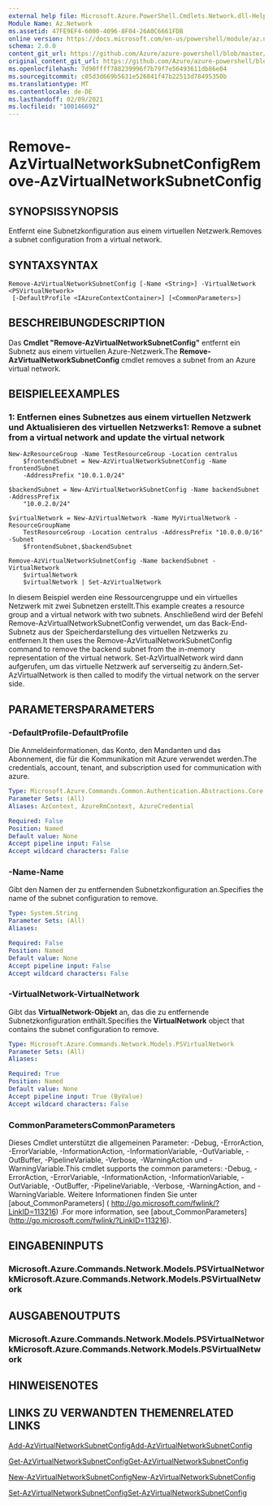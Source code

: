 ```yaml
---
external help file: Microsoft.Azure.PowerShell.Cmdlets.Network.dll-Help.xml
Module Name: Az.Network
ms.assetid: 47FE9EF4-6000-4096-8F04-26A0C6661FDB
online version: https://docs.microsoft.com/en-us/powershell/module/az.network/remove-azvirtualnetworksubnetconfig
schema: 2.0.0
content_git_url: https://github.com/Azure/azure-powershell/blob/master/src/Network/Network/help/Remove-AzVirtualNetworkSubnetConfig.md
original_content_git_url: https://github.com/Azure/azure-powershell/blob/master/src/Network/Network/help/Remove-AzVirtualNetworkSubnetConfig.md
ms.openlocfilehash: 7d90ffff788239996f7b79f7e56493611db86e04
ms.sourcegitcommit: c05d3d669b5631e526841f47b22513d78495350b
ms.translationtype: MT
ms.contentlocale: de-DE
ms.lasthandoff: 02/09/2021
ms.locfileid: "100146692"
---
```

# <span data-ttu-id="7641c-101">Remove-AzVirtualNetworkSubnetConfig</span><span class="sxs-lookup"><span data-stu-id="7641c-101">Remove-AzVirtualNetworkSubnetConfig</span></span>

## <span data-ttu-id="7641c-102">SYNOPSIS</span><span class="sxs-lookup"><span data-stu-id="7641c-102">SYNOPSIS</span></span>
<span data-ttu-id="7641c-103">Entfernt eine Subnetzkonfiguration aus einem virtuellen Netzwerk.</span><span class="sxs-lookup"><span data-stu-id="7641c-103">Removes a subnet configuration from a virtual network.</span></span>

## <span data-ttu-id="7641c-104">SYNTAX</span><span class="sxs-lookup"><span data-stu-id="7641c-104">SYNTAX</span></span>

```
Remove-AzVirtualNetworkSubnetConfig [-Name <String>] -VirtualNetwork <PSVirtualNetwork>
 [-DefaultProfile <IAzureContextContainer>] [<CommonParameters>]
```

## <span data-ttu-id="7641c-105">BESCHREIBUNG</span><span class="sxs-lookup"><span data-stu-id="7641c-105">DESCRIPTION</span></span>
<span data-ttu-id="7641c-106">Das **Cmdlet "Remove-AzVirtualNetworkSubnetConfig"** entfernt ein Subnetz aus einem virtuellen Azure-Netzwerk.</span><span class="sxs-lookup"><span data-stu-id="7641c-106">The **Remove-AzVirtualNetworkSubnetConfig** cmdlet removes a subnet from an Azure virtual network.</span></span>

## <span data-ttu-id="7641c-107">BEISPIELE</span><span class="sxs-lookup"><span data-stu-id="7641c-107">EXAMPLES</span></span>

### <span data-ttu-id="7641c-108">1: Entfernen eines Subnetzes aus einem virtuellen Netzwerk und Aktualisieren des virtuellen Netzwerks</span><span class="sxs-lookup"><span data-stu-id="7641c-108">1: Remove a subnet from a virtual network and update the virtual network</span></span>
```
New-AzResourceGroup -Name TestResourceGroup -Location centralus
    $frontendSubnet = New-AzVirtualNetworkSubnetConfig -Name frontendSubnet 
    -AddressPrefix "10.0.1.0/24"

$backendSubnet = New-AzVirtualNetworkSubnetConfig -Name backendSubnet -AddressPrefix 
    "10.0.2.0/24"

$virtualNetwork = New-AzVirtualNetwork -Name MyVirtualNetwork -ResourceGroupName 
    TestResourceGroup -Location centralus -AddressPrefix "10.0.0.0/16" -Subnet 
    $frontendSubnet,$backendSubnet

Remove-AzVirtualNetworkSubnetConfig -Name backendSubnet -VirtualNetwork 
    $virtualNetwork
    $virtualNetwork | Set-AzVirtualNetwork
```

<span data-ttu-id="7641c-109">In diesem Beispiel werden eine Ressourcengruppe und ein virtuelles Netzwerk mit zwei Subnetzen erstellt.</span><span class="sxs-lookup"><span data-stu-id="7641c-109">This example creates a resource group and a virtual network with two subnets.</span></span> <span data-ttu-id="7641c-110">Anschließend wird der Befehl Remove-AzVirtualNetworkSubnetConfig verwendet, um das Back-End-Subnetz aus der Speicherdarstellung des virtuellen Netzwerks zu entfernen.</span><span class="sxs-lookup"><span data-stu-id="7641c-110">It then uses the Remove-AzVirtualNetworkSubnetConfig command to remove the backend subnet from the in-memory representation of the virtual network.</span></span> <span data-ttu-id="7641c-111">Set-AzVirtualNetwork wird dann aufgerufen, um das virtuelle Netzwerk auf serverseitig zu ändern.</span><span class="sxs-lookup"><span data-stu-id="7641c-111">Set-AzVirtualNetwork is then called to modify the virtual network on the server side.</span></span>

## <span data-ttu-id="7641c-112">PARAMETERS</span><span class="sxs-lookup"><span data-stu-id="7641c-112">PARAMETERS</span></span>

### <span data-ttu-id="7641c-113">-DefaultProfile</span><span class="sxs-lookup"><span data-stu-id="7641c-113">-DefaultProfile</span></span>
<span data-ttu-id="7641c-114">Die Anmeldeinformationen, das Konto, den Mandanten und das Abonnement, die für die Kommunikation mit Azure verwendet werden.</span><span class="sxs-lookup"><span data-stu-id="7641c-114">The credentials, account, tenant, and subscription used for communication with azure.</span></span>

```yaml
Type: Microsoft.Azure.Commands.Common.Authentication.Abstractions.Core.IAzureContextContainer
Parameter Sets: (All)
Aliases: AzContext, AzureRmContext, AzureCredential

Required: False
Position: Named
Default value: None
Accept pipeline input: False
Accept wildcard characters: False
```

### <span data-ttu-id="7641c-115">-Name</span><span class="sxs-lookup"><span data-stu-id="7641c-115">-Name</span></span>
<span data-ttu-id="7641c-116">Gibt den Namen der zu entfernenden Subnetzkonfiguration an.</span><span class="sxs-lookup"><span data-stu-id="7641c-116">Specifies the name of the subnet configuration to remove.</span></span>

```yaml
Type: System.String
Parameter Sets: (All)
Aliases:

Required: False
Position: Named
Default value: None
Accept pipeline input: False
Accept wildcard characters: False
```

### <span data-ttu-id="7641c-117">-VirtualNetwork</span><span class="sxs-lookup"><span data-stu-id="7641c-117">-VirtualNetwork</span></span>
<span data-ttu-id="7641c-118">Gibt das **VirtualNetwork-Objekt** an, das die zu entfernende Subnetzkonfiguration enthält.</span><span class="sxs-lookup"><span data-stu-id="7641c-118">Specifies the **VirtualNetwork** object that contains the subnet configuration to remove.</span></span>

```yaml
Type: Microsoft.Azure.Commands.Network.Models.PSVirtualNetwork
Parameter Sets: (All)
Aliases:

Required: True
Position: Named
Default value: None
Accept pipeline input: True (ByValue)
Accept wildcard characters: False
```

### <span data-ttu-id="7641c-119">CommonParameters</span><span class="sxs-lookup"><span data-stu-id="7641c-119">CommonParameters</span></span>
<span data-ttu-id="7641c-120">Dieses Cmdlet unterstützt die allgemeinen Parameter: -Debug, -ErrorAction, -ErrorVariable, -InformationAction, -InformationVariable, -OutVariable, -OutBuffer, -PipelineVariable, -Verbose, -WarningAction und -WarningVariable.</span><span class="sxs-lookup"><span data-stu-id="7641c-120">This cmdlet supports the common parameters: -Debug, -ErrorAction, -ErrorVariable, -InformationAction, -InformationVariable, -OutVariable, -OutBuffer, -PipelineVariable, -Verbose, -WarningAction, and -WarningVariable.</span></span> <span data-ttu-id="7641c-121">Weitere Informationen finden Sie unter [about_CommonParameters] ( http://go.microsoft.com/fwlink/?LinkID=113216) .</span><span class="sxs-lookup"><span data-stu-id="7641c-121">For more information, see [about_CommonParameters] (http://go.microsoft.com/fwlink/?LinkID=113216).</span></span>

## <span data-ttu-id="7641c-122">EINGABEN</span><span class="sxs-lookup"><span data-stu-id="7641c-122">INPUTS</span></span>

### <span data-ttu-id="7641c-123">Microsoft.Azure.Commands.Network.Models.PSVirtualNetwork</span><span class="sxs-lookup"><span data-stu-id="7641c-123">Microsoft.Azure.Commands.Network.Models.PSVirtualNetwork</span></span>

## <span data-ttu-id="7641c-124">AUSGABEN</span><span class="sxs-lookup"><span data-stu-id="7641c-124">OUTPUTS</span></span>

### <span data-ttu-id="7641c-125">Microsoft.Azure.Commands.Network.Models.PSVirtualNetwork</span><span class="sxs-lookup"><span data-stu-id="7641c-125">Microsoft.Azure.Commands.Network.Models.PSVirtualNetwork</span></span>

## <span data-ttu-id="7641c-126">HINWEISE</span><span class="sxs-lookup"><span data-stu-id="7641c-126">NOTES</span></span>

## <span data-ttu-id="7641c-127">LINKS ZU VERWANDTEN THEMEN</span><span class="sxs-lookup"><span data-stu-id="7641c-127">RELATED LINKS</span></span>

[<span data-ttu-id="7641c-128">Add-AzVirtualNetworkSubnetConfig</span><span class="sxs-lookup"><span data-stu-id="7641c-128">Add-AzVirtualNetworkSubnetConfig</span></span>](./Add-AzVirtualNetworkSubnetConfig.md)

[<span data-ttu-id="7641c-129">Get-AzVirtualNetworkSubnetConfig</span><span class="sxs-lookup"><span data-stu-id="7641c-129">Get-AzVirtualNetworkSubnetConfig</span></span>](./Get-AzVirtualNetworkSubnetConfig.md)

[<span data-ttu-id="7641c-130">New-AzVirtualNetworkSubnetConfig</span><span class="sxs-lookup"><span data-stu-id="7641c-130">New-AzVirtualNetworkSubnetConfig</span></span>](./New-AzVirtualNetworkSubnetConfig.md)

[<span data-ttu-id="7641c-131">Set-AzVirtualNetworkSubnetConfig</span><span class="sxs-lookup"><span data-stu-id="7641c-131">Set-AzVirtualNetworkSubnetConfig</span></span>](./Set-AzVirtualNetworkSubnetConfig.md)


